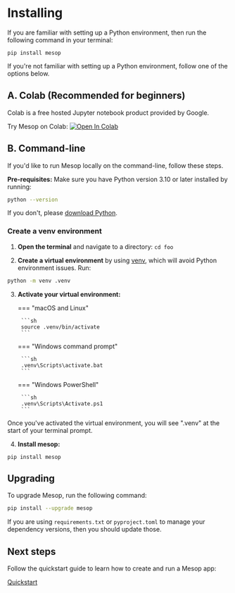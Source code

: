 # Installing

If you are familiar with setting up a Python environment, then run the following command in your terminal:

```shell
pip install mesop
```

If you're not familiar with setting up a Python environment, follow one of the options below.

## A. Colab (Recommended for beginners)

Colab is a free hosted Jupyter notebook product provided by Google.

Try Mesop on Colab: [![Open In Colab](../assets/colab.svg)](https://colab.research.google.com/github/mesop-dev/mesop/blob/main/notebooks/mesop_colab_getting_started.ipynb)

## B. Command-line

If you'd like to run Mesop locally on the command-line, follow these steps.

**Pre-requisites:** Make sure you have Python version 3.10 or later installed by running:

```sh
python --version
```

If you don't, please [download Python](https://www.python.org/downloads/).

### Create a venv environment

1. **Open the terminal** and navigate to a directory: `cd foo`

2. **Create a virtual environment** by using [venv](https://docs.python.org/3/library/venv.html), which will avoid Python environment issues. Run:

```sh
python -m venv .venv
```

3. **Activate your virtual environment:**

    === "macOS and Linux"

        ```sh
        source .venv/bin/activate
        ```

    === "Windows command prompt"

        ```sh
        .venv\Scripts\activate.bat
        ```

    === "Windows PowerShell"

        ```sh
        .venv\Scripts\Activate.ps1
        ```

Once you've activated the virtual environment, you will see ".venv" at the start of your terminal prompt.

4. **Install mesop:**

```shell
pip install mesop
```

## Upgrading

To upgrade Mesop, run the following command:

```sh
pip install --upgrade mesop
```

If you are using `requirements.txt` or `pyproject.toml` to manage your dependency versions, then you should update those.


## Next steps

Follow the quickstart guide to learn how to create and run a Mesop app:

<a href="../quickstart" class="next-step">
    Quickstart
</a>
